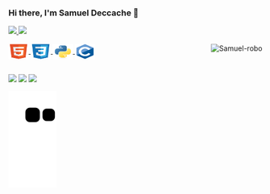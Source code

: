 ### Hi there, I'm Samuel Deccache 👋
 <div>
  <a href="https://github.com/samueldeccache">
  <img height="180em" src="https://github-readme-stats.vercel.app/api?username=samueldeccache&show_icons=true&theme=blue&include_all_commits=true&count_private=true"/>
  <img height="180em" src="https://github-readme-stats.vercel.app/api/top-langs/?username=samueldeccache&layout=compact&langs_count=7&theme=blue"/>
</div>
<div style="display: inline_block"><br>
  <img align="center" alt="Samuel-HTML" height="30" width="40" src="https://raw.githubusercontent.com/devicons/devicon/master/icons/html5/html5-original.svg">
  <img align="center" alt="Samuel-CSS" height="30" width="40" src="https://raw.githubusercontent.com/devicons/devicon/master/icons/css3/css3-original.svg">
  <img align="center" alt="Samuel-Python" height="30" width="40" src="https://raw.githubusercontent.com/devicons/devicon/master/icons/python/python-original.svg">
  <img align="center" alt="Samuel-C" height="30" width="40" src="https://raw.githubusercontent.com/devicons/devicon/master/icons/c/c-original.svg">
  <img align="right" alt="Samuel-robo" src="https://media3.giphy.com/media/iMBvwrMgwJJ0L8DM9W/200w.webp?cid=ecf05e47580ynvfs0k54l5ct7vzgxwis3sgwgcs8vvkw0ur0&rid=200w.webp&ct=s">
</div>
  
  ##
 
<div> 
 	<a href="https://www.twitch.tv/samueldeccache" target="_blank"><img src="https://img.shields.io/badge/Twitch-9146FF?style=for-the-badge&logo=twitch&logoColor=white" target="_blank"></a>
  <a href = "mailto:samueldeccache123@gmail.com"><img src="https://img.shields.io/badge/-Gmail-%23333?style=for-the-badge&logo=gmail&logoColor=white" target="_blank"></a>
  <a href="https://www.linkedin.com/in/samuel-deccache-7881bb173/" target="_blank"><img src="https://img.shields.io/badge/-LinkedIn-%230077B5?style=for-the-badge&logo=linkedin&logoColor=white" target="_blank"></a> 
 
  ![Snake animation](https://github.com/rafaballerini/rafaballerini/blob/output/github-contribution-grid-snake.svg)
 
</div>

